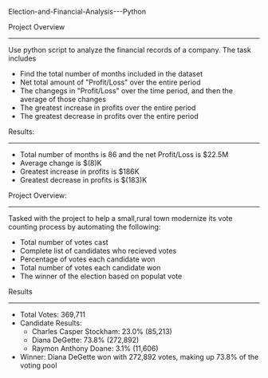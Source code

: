 Election-and-Financial-Analysis---Python


Project Overview
_____________________________________________________________________________________________________________________

Use python script to analyze the financial records of a company. The task includes
 - Find the total number of months included in the dataset
 - Net total amount of "Profit/Loss" over the entire period
 - The changegs in "Profit/Loss" over the time period, and then the average of those changes
 - The greatest increase in profits over the entire period
 - The greatest decrease in profits over the entire period
 
 Results:
 ____________________________________________________________________________________________________________________
 - Total number of months is 86 and the net Profit/Loss is $22.5M
 - Average change is $(8)K
 - Greatest increase in profits is $186K
 - Greatest decrease in profits is $(183)K
 
Project Overview: 
_____________________________________________________________________________________________________________________

Tasked with the project to help a small,rural town modernize its vote counting process by automating the following: 
 - Total number of votes cast
 - Complete list of candidates who recieved votes
 - Percentage of votes each candidate won
 - Total number of votes each candidate won
 - The winner of the election based on populat vote

Results
_____________________________________________________________________________________________________________________
- Total Votes: 369,711
- Candidate Results: 
   - Charles Casper Stockham: 23.0% (85,213)
   - Diana DeGette: 73.8% (272,892)
   - Raymon Anthony Doane: 3.1% (11,606)
- Winner: Diana DeGette won with 272,892 votes, making up 73.8% of the voting pool
